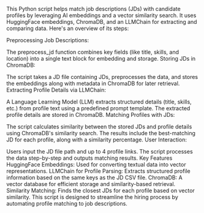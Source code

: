 This Python script helps match job descriptions (JDs) with candidate profiles by leveraging AI embeddings and a vector similarity search. It uses HuggingFace embeddings, ChromaDB, and an LLMChain for extracting and comparing data. Here's an overview of its steps:

Preprocessing Job Descriptions:

The preprocess_jd function combines key fields (like title, skills, and location) into a single text block for embedding and storage.
Storing JDs in ChromaDB:

The script takes a JD file containing JDs, preprocesses the data, and stores the embeddings along with metadata in ChromaDB for later retrieval.
Extracting Profile Details via LLMChain:

A Language Learning Model (LLM) extracts structured details (title, skills, etc.) from profile text using a predefined prompt template.
The extracted profile details are stored in ChromaDB.
Matching Profiles with JDs:

The script calculates similarity between the stored JDs and profile details using ChromaDB's similarity search.
The results include the best-matching JD for each profile, along with a similarity percentage.
User Interaction:

Users input the JD  file path and up to 4 profile links.
The script processes the data step-by-step and outputs matching results.
Key Features
HuggingFace Embeddings: Used for converting textual data into vector representations.
LLMChain for Profile Parsing: Extracts structured profile information based on the same keys as the JD CSV file.
ChromaDB: A vector database for efficient storage and similarity-based retrieval.
Similarity Matching: Finds the closest JDs for each profile based on vector similarity.
This script is designed to streamline the hiring process by automating profile matching to job descriptions.
